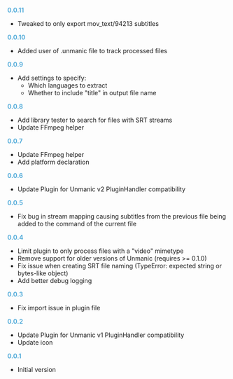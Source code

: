 **<span style="color:#56adda">0.0.11</span>**

- Tweaked to only export mov_text/94213 subtitles

**<span style="color:#56adda">0.0.10</span>**

- Added user of .unmanic file to track processed files

**<span style="color:#56adda">0.0.9</span>**

- Add settings to specify:
  - Which languages to extract
  - Whether to include "title" in output file name

**<span style="color:#56adda">0.0.8</span>**

- Add library tester to search for files with SRT streams
- Update FFmpeg helper

**<span style="color:#56adda">0.0.7</span>**

- Update FFmpeg helper
- Add platform declaration

**<span style="color:#56adda">0.0.6</span>**

- Update Plugin for Unmanic v2 PluginHandler compatibility

**<span style="color:#56adda">0.0.5</span>**

- Fix bug in stream mapping causing subtitles from the previous file being added to the command of the current file

**<span style="color:#56adda">0.0.4</span>**

- Limit plugin to only process files with a "video" mimetype
- Remove support for older versions of Unmanic (requires >= 0.1.0)
- Fix issue when creating SRT file naming (TypeError: expected string or bytes-like object)
- Add better debug logging

**<span style="color:#56adda">0.0.3</span>**

- Fix import issue in plugin file

**<span style="color:#56adda">0.0.2</span>**

- Update Plugin for Unmanic v1 PluginHandler compatibility
- Update icon

**<span style="color:#56adda">0.0.1</span>**

- Initial version
